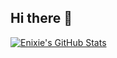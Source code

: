 ## Hi there 👋

<!--
**enixie/enixie** is a ✨ _special_ ✨ repository because its `README.md` (this file) appears on your GitHub profile.

Here are some ideas to get you started:

- 🔭 I’m currently working on ...
- 🌱 I’m currently learning ...
- 👯 I’m looking to collaborate on ...
- 🤔 I’m looking for help with ...
- 💬 Ask me about ...
- 📫 How to reach me: ...
- 😄 Pronouns: ...
- ⚡ Fun fact: ...
-->

[![Enixie's GitHub Stats](https://github-readme-stats.vercel.app/api?username=enixie&show_icons=true&theme=tokyonight)](https://github.com/enixie/github-readme-stats#tokyonight)
